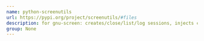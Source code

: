 ```yaml
---
name: python-screenutils
url: https://pypi.org/project/screenutils/#files
description: for gnu-screen: creates/close/list/log sessions, injects commands... URL : https://pypi.org/project/screenutils/#files Groups : None
group: None
---
```

